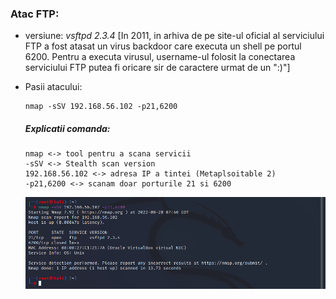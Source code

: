 ### Atac FTP:

   - versiune: *vsftpd 2.3.4*
   [In 2011, in arhiva de pe site-ul oficial al serviciului FTP a fost atasat un virus backdoor care executa un shell pe portul 6200. Pentru a executa virusul, username-ul folosit la conectarea serviciului FTP putea fi oricare sir de caractere urmat de un ":)"]

   - Pasii atacului:
      
         nmap -sSV 192.168.56.102 -p21,6200
     ##### Explicatii comanda:
        ```
        nmap <-> tool pentru a scana servicii
        -sSV <-> Stealth scan version
        192.168.56.102 <-> adresa IP a tintei (Metaplsoitable 2)
        -p21,6200 <-> scanam doar porturile 21 si 6200
        ```
     ![My Image](https://github.com/Dani780-C/Cyber-security/blob/main/attacks/imgs/ftp-nmap-1.png)
